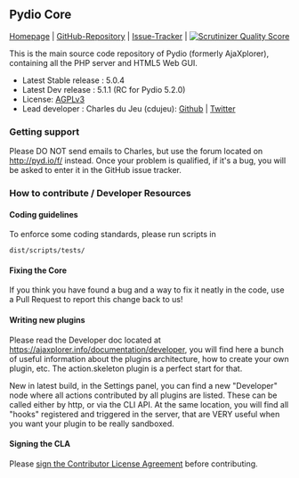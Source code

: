 ## Pydio Core

[Homepage](http://pyd.io/) |
[GitHub-Repository](https://github.com/pydio/pydio-core) |
[Issue-Tracker](https://github.com/pydio/pydio-core/issues) |
[![Scrutinizer Quality Score](https://scrutinizer-ci.com/g/pydio/pydio-core/badges/quality-score.png?s=fc0c15158cf6df37758a21a899c6ac3867aec596)](https://scrutinizer-ci.com/g/pydio/pydio-core/)

This is the main source code repository of Pydio (formerly AjaXplorer), containing all the PHP server and HTML5 Web GUI.

* Latest Stable release : 5.0.4
* Latest Dev release : 5.1.1 (RC for Pydio 5.2.0)
* License: [AGPLv3](https://www.gnu.org/licenses/agpl.html)
* Lead developer  : Charles du Jeu (cdujeu): [Github](https://github.com/cdujeu) | [Twitter](https://twitter.com/Pydio)

### Getting support

Please DO NOT send emails to Charles, but use the forum located on http://pyd.io/f/ instead. Once your problem is qualified, if it's a bug, you will be asked to enter it in the GitHub issue tracker.

### How to contribute / Developer Resources

#### Coding guidelines

To enforce some coding standards, please run scripts in
```
dist/scripts/tests/
```

#### Fixing the Core

If you think you have found a bug and a way to fix it neatly in the code, use a Pull Request to report this change back to us! 

#### Writing new plugins

Please read the Developer doc located at https://ajaxplorer.info/documentation/developer, you will find here a bunch of useful information about the plugins architecture, how to create your own plugin, etc. The action.skeleton plugin is a perfect start for that. 

New in latest build, in the Settings panel, you can find a new "Developer" node where all actions contributed by all plugins are listed. These can be called either by http, or via the CLI API. At the same location, you will find all "hooks" registered and triggered in the server, that are VERY useful when you want your plugin to be really sandboxed.  

#### Signing the CLA

Please <a href="http://www.clahub.com/agreements/ajaxplorer/ajaxplorer-core">sign the Contributor License Agreement</a> before contributing.
